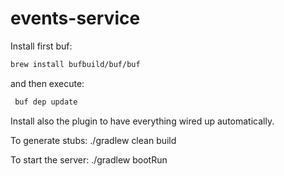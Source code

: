 # events-service

Install first buf:
```bash
brew install bufbuild/buf/buf
```
and then execute:
```bash
 buf dep update
```

Install also the plugin to have everything wired up automatically.

To generate stubs:
./gradlew clean build

To start the server:
./gradlew bootRun

